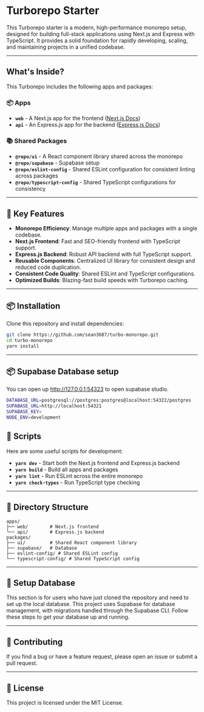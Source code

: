 # Turborepo Starter

This Turborepo starter is a modern, high-performance monorepo setup, designed for building full-stack applications using Next.js and Express with TypeScript. It provides a solid foundation for rapidly developing, scaling, and maintaining projects in a unified codebase.

---

## What's Inside?

This Turborepo includes the following apps and packages:

### **📦 Apps**

* **`web`** - A Next.js app for the frontend ([Next.js Docs](https://nextjs.org/docs))
* **`api`** - An Express.js app for the backend ([Express.js Docs](https://expressjs.com))

### **📚 Shared Packages**

* **`@repo/ui`** - A React component library shared across the monorepo
* **`@repo/supabase`** - Supabase setup
* **`@repo/eslint-config`** - Shared ESLint configuration for consistent linting across packages
* **`@repo/typescript-config`** - Shared TypeScript configurations for consistency

---

## 🚀 Key Features

* **Monorepo Efficiency**: Manage multiple apps and packages with a single codebase.
* **Next.js Frontend**: Fast and SEO-friendly frontend with TypeScript support.
* **Express.js Backend**: Robust API backend with full TypeScript support.
* **Reusable Components**: Centralized UI library for consistent design and reduced code duplication.
* **Consistent Code Quality**: Shared ESLint and TypeScript configurations.
* **Optimized Builds**: Blazing-fast build speeds with Turborepo caching.

---

## 📦 Installation

Clone this repository and install dependencies:

```bash
git clone https://github.com/sean3687/turbo-monorepo.git
cd turbo-monorepo
yarn install
```

---

## 📦 Supabase Database setup

You can open up http://127.0.0.1:54323 to open supabase studio. 

```bash
DATABASE_URL=postgresql://postgres:postgres@localhost:54322/postgres
SUPABASE_URL=http://localhost:54321
SUPABASE_KEY=
NODE_ENV=development
```


## 📄 Scripts

Here are some useful scripts for development:

* **`yarn dev`** - Start both the Next.js frontend and Express.js backend
* **`yarn build`** - Build all apps and packages
* **`yarn lint`** - Run ESLint across the entire monorepo
* **`yarn check-types`** - Run TypeScript type checking

---

## 📁 Directory Structure

```
apps/
├── web/        # Next.js frontend
└── api/        # Express.js backend
packages/
├── ui/         # Shared React component library
├── supabase/   # Database 
├── eslint-config/ # Shared ESLint config
└── typescript-config/ # Shared TypeScript config
```

---

## 📂 Setup Database

This section is for users who have just cloned the repository and need to set up the local database. This project uses Supabase for database management, with migrations handled through the Supabase CLI. Follow these steps to get your database up and running.


---

## 📂 Contributing

If you find a bug or have a feature request, please open an issue or submit a pull request.

---

## 🤝 License

This project is licensed under the MIT License.
